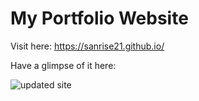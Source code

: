 # My Portfolio Website
Visit here: https://sanrise21.github.io/

Have a glimpse of it here:

![updated site](https://user-images.githubusercontent.com/51911119/143450867-2311612a-48ef-460b-8e68-63e8e5bf9adbdelete.png)
